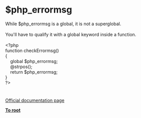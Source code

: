 # $php_errormsg




<div class="phpcode"><span class="html">
While $php_errormsg is a global, it is not a superglobal.<br><br>You&apos;ll have to qualify it with a global keyword inside a function.<br><br><span class="default">&lt;?php<br></span><span class="keyword">function </span><span class="default">checkErrormsg</span><span class="keyword">()<br>{<br>&#xA0; &#xA0; global </span><span class="default">$php_errormsg</span><span class="keyword">;<br>&#xA0; &#xA0; @</span><span class="default">strpos</span><span class="keyword">();<br>&#xA0; &#xA0; return </span><span class="default">$php_errormsg</span><span class="keyword">;<br>}<br></span><span class="default">?&gt;</span>
</span>
</div>
  

#

[Official documentation page](https://www.php.net/manual/en/reserved.variables.phperrormsg.php)

**[To root](/)**